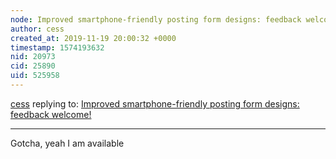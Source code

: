 ```yaml
---
node: Improved smartphone-friendly posting form designs: feedback welcome!
author: cess
created_at: 2019-11-19 20:00:32 +0000
timestamp: 1574193632
nid: 20973
cid: 25890
uid: 525958
---
```




[cess](../profile/cess) replying to: [Improved smartphone-friendly posting form designs: feedback welcome!](../notes/warren/09-23-2019/improved-smartphone-friendly-posting-form-designs-feedback-welcome)

----
Gotcha, yeah I am available 